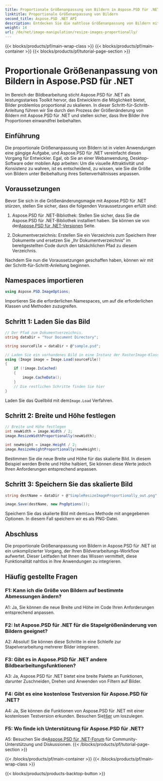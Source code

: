 ```yaml
---
title: Proportionale Größenanpassung von Bildern in Aspose.PSD für .NET
linktitle: Proportionale Größenanpassung von Bildern
second_title: Aspose.PSD .NET API
description: Entdecken Sie die nahtlose Größenanpassung von Bildern mit Aspose.PSD für .NET. Laden Sie die Bibliothek herunter, folgen Sie unserem Tutorial und verbessern Sie Ihre Bildverarbeitungsfunktionen.
weight: 14
url: /de/net/image-manipulation/resize-images-proportionally/
---
```


{{< blocks/products/pf/main-wrap-class >}}
{{< blocks/products/pf/main-container >}}
{{< blocks/products/pf/tutorial-page-section >}}

# Proportionale Größenanpassung von Bildern in Aspose.PSD für .NET

Im Bereich der Bildbearbeitung sticht Aspose.PSD für .NET als leistungsstarkes Toolkit hervor, das Entwicklern die Möglichkeit bietet, Bilder problemlos proportional zu skalieren. In dieser Schritt-für-Schritt-Anleitung führen wir Sie durch den Prozess der Größenänderung von Bildern mit Aspose.PSD für .NET und stellen sicher, dass Ihre Bilder ihre Proportionen einwandfrei beibehalten.

## Einführung

Die proportionale Größenanpassung von Bildern ist in vielen Anwendungen eine gängige Aufgabe, und Aspose.PSD für .NET vereinfacht diesen Vorgang für Entwickler. Egal, ob Sie an einer Webanwendung, Desktop-Software oder mobilen App arbeiten: Um die visuelle Attraktivität und Konsistenz zu wahren, ist es entscheidend, zu wissen, wie Sie die Größe von Bildern unter Beibehaltung ihres Seitenverhältnisses anpassen.

## Voraussetzungen

Bevor Sie sich in die Größenänderungsmagie mit Aspose.PSD für .NET stürzen, stellen Sie sicher, dass die folgenden Voraussetzungen erfüllt sind:

1.  Aspose.PSD für .NET-Bibliothek: Stellen Sie sicher, dass Sie die Aspose.PSD für .NET-Bibliothek installiert haben. Sie können sie von der[Aspose.PSD für .NET-Versionen](https://releases.aspose.com/psd/net/) Seite.

2. Dokumentverzeichnis: Erstellen Sie ein Verzeichnis zum Speichern Ihrer Dokumente und ersetzen Sie „Ihr Dokumentverzeichnis“ im bereitgestellten Code durch den tatsächlichen Pfad zu diesem Verzeichnis.

Nachdem Sie nun die Voraussetzungen geschaffen haben, können wir mit der Schritt-für-Schritt-Anleitung beginnen.

## Namespaces importieren

```csharp
using Aspose.PSD.ImageOptions;
```

Importieren Sie die erforderlichen Namespaces, um auf die erforderlichen Klassen und Methoden zuzugreifen.

## Schritt 1: Laden Sie das Bild

```csharp
// Der Pfad zum Dokumentverzeichnis.
string dataDir = "Your Document Directory";

string sourceFile = dataDir + @"sample.psd";

// Laden Sie ein vorhandenes Bild in eine Instanz der RasterImage-Klasse
using (Image image = Image.Load(sourceFile))
{
	if (!image.IsCached)
	{
		image.CacheData();
	}
	// Die restlichen Schritte finden Sie hier
}
```

 Laden Sie das Quellbild mit dem`Image.Load` Verfahren.

## Schritt 2: Breite und Höhe festlegen

```csharp
// Breite und Höhe festlegen
int newWidth = image.Width / 2;
image.ResizeWidthProportionally(newWidth);

int newHeight = image.Height / 2;
image.ResizeHeightProportionally(newHeight);
```

Bestimmen Sie die neue Breite und Höhe für das skalierte Bild. In diesem Beispiel werden Breite und Höhe halbiert, Sie können diese Werte jedoch Ihren Anforderungen entsprechend anpassen.

## Schritt 3: Speichern Sie das skalierte Bild

```csharp
string destName = dataDir + @"SimpleResizeImageProportionally_out.png";

image.Save(destName, new PngOptions());
```

 Speichern Sie das skalierte Bild mit dem`Save` Methode mit angegebenen Optionen. In diesem Fall speichern wir es als PNG-Datei.

## Abschluss

Die proportionale Größenanpassung von Bildern in Aspose.PSD für .NET ist ein unkomplizierter Vorgang, der Ihren Bildverarbeitungs-Workflow aufwertet. Dieser Leitfaden hat Ihnen das Wissen vermittelt, diese Funktionalität nahtlos in Ihre Anwendungen zu integrieren.

## Häufig gestellte Fragen

### F1: Kann ich die Größe von Bildern auf bestimmte Abmessungen ändern?

A1: Ja, Sie können die neue Breite und Höhe im Code Ihren Anforderungen entsprechend anpassen.

### F2: Ist Aspose.PSD für .NET für die Stapelgrößenänderung von Bildern geeignet?

A2: Absolut! Sie können diese Schritte in eine Schleife zur Stapelverarbeitung mehrerer Bilder integrieren.

### F3: Gibt es in Aspose.PSD für .NET andere Bildbearbeitungsfunktionen?

A3: Ja, Aspose.PSD für .NET bietet eine breite Palette an Funktionen, darunter Zuschneiden, Drehen und Anwenden von Filtern auf Bilder.

### F4: Gibt es eine kostenlose Testversion für Aspose.PSD für .NET?

 A4: Ja, Sie können die Funktionen von Aspose.PSD für .NET mit einer kostenlosen Testversion erkunden. Besuchen Sie[Hier](https://releases.aspose.com/) um loszulegen.

### F5: Wo finde ich Unterstützung für Aspose.PSD für .NET?

 A5: Besuchen Sie die[Aspose.PSD für .NET-Forum](https://forum.aspose.com/c/psd/34) für Community-Unterstützung und Diskussionen.
{{< /blocks/products/pf/tutorial-page-section >}}

{{< /blocks/products/pf/main-container >}}
{{< /blocks/products/pf/main-wrap-class >}}

{{< blocks/products/products-backtop-button >}}
